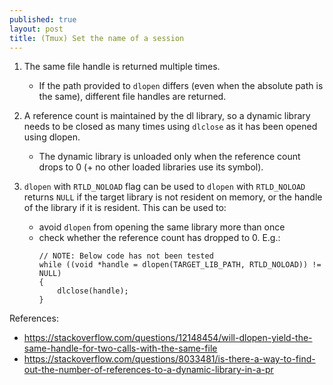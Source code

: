 ```yaml
---
published: true
layout: post
title: (Tmux) Set the name of a session
---
```


1.  The same file handle is returned multiple times.
    - If the path provided to `dlopen` differs (even when the absolute path is the same),
      different file handles are returned.

2.  A reference count is maintained by the dl library,
    so a dynamic library needs to be closed as many times using `dlclose`
    as it has been opened using dlopen.
    - The dynamic library is unloaded only when the reference count drops to 0
      (+ no other loaded libraries use its symbol).

3.  `dlopen` with `RTLD_NOLOAD` flag can be used to 
    `dlopen` with `RTLD_NOLOAD` returns `NULL` if the target library is not resident on memory,
    or the handle of the library if it is resident.
    This can be used to:
    - avoid `dlopen` from opening the same library more than once
    - check whether the reference count has dropped to 0. E.g.:
      ```
      // NOTE: Below code has not been tested
      while ((void *handle = dlopen(TARGET_LIB_PATH, RTLD_NOLOAD)) != NULL)
      {
          dlclose(handle);
      }
      ```


References:
- <https://stackoverflow.com/questions/12148454/will-dlopen-yield-the-same-handle-for-two-calls-with-the-same-file>
- <https://stackoverflow.com/questions/8033481/is-there-a-way-to-find-out-the-number-of-references-to-a-dynamic-library-in-a-pr>
